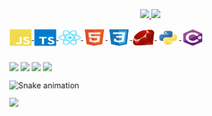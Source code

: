 <div align="center">
  <a href="https://github.com/ChristopherRose13">
  <img height="180em" src="https://github-readme-stats.vercel.app/api?username=ChristopherRose13&show_icons=true&theme=dracula&count_private=true"/>
  <img height="180em" src="https://github-readme-stats.vercel.app/api/top-langs/?username=ChristopherRose13&layout=compact&langs_count=7&theme=dracula"/>
</div>
 
<div style="display: inline_block"><br>
  <img align="center" alt="ChristopherRose13-Js" height="30" width="40" src="https://raw.githubusercontent.com/devicons/devicon/master/icons/javascript/javascript-plain.svg">
  <img align="center" alt="ChristopherRose13-Ts" height="30" width="40" src="https://raw.githubusercontent.com/devicons/devicon/master/icons/typescript/typescript-plain.svg">
  <img align="center" alt="ChristopherRose13-React" height="30" width="40" src="https://raw.githubusercontent.com/devicons/devicon/master/icons/react/react-original.svg">
  <img align="center" alt="ChristopherRose13-HTML5" height="30" width="40" src="https://raw.githubusercontent.com/devicons/devicon/master/icons/html5/html5-original.svg">
  <img align="center" alt="ChristopherRose13-CSS3" height="30" width="40" src="https://raw.githubusercontent.com/devicons/devicon/master/icons/css3/css3-original.svg">
  <img align="center" alt="ChristopherRose13-Ruby" height="30" width="40" src="https://raw.githubusercontent.com/devicons/devicon/master/icons/ruby/ruby-original.svg">
  <img align="center" alt="ChristopherRose13u-Python" height="30" width="40" src="https://raw.githubusercontent.com/devicons/devicon/master/icons/python/python-original.svg">
  <img align="center" alt="ChristopherRose13-C#" height="30" width="40" src="https://raw.githubusercontent.com/devicons/devicon/master/icons/csharp/csharp-original.svg">
</div>
  
  ##
 
<div> 
  <a href = "mailto:christopherwrose2@gmail.com"><img src="https://img.shields.io/badge/Microsoft_Outlook-0078D4?style=for-the-badge&logo=microsoft-outlook&logoColor=white" target="_blank"></a>
  <a href = "mailto:christopherwrose2@gmail.com"><img src="https://img.shields.io/badge/Gmail-D14836?style=for-the-badge&logo=gmail&logoColor=white" target="_blank"></a>
  <a href="www.linkedin.com/in/christopher-w-rose" target="_blank"><img src="https://img.shields.io/badge/-LinkedIn-%230077B5?style=for-the-badge&logo=linkedin&logoColor=white" target="_blank"></a> 
 <a href="https://lighthouse.slack.com/team/U039L2AUWA2" target="_blank"><img src="https://img.shields.io/badge/Slack-4A154B?style=for-the-badge&logo=slack&logoColor=white" target="_blank"></a>
 
 
 ![Snake animation](https://github.com/ChristopherRose13/ChristopherRose13/blob/output/github-contribution-grid-snake2.svg)
</div>
   
 
 
 ![](https://estruyf-github.azurewebsites.net/api/VisitorHit?user=ChristopherRose13&repo=ChristopherRose13&countColorcountColor)

